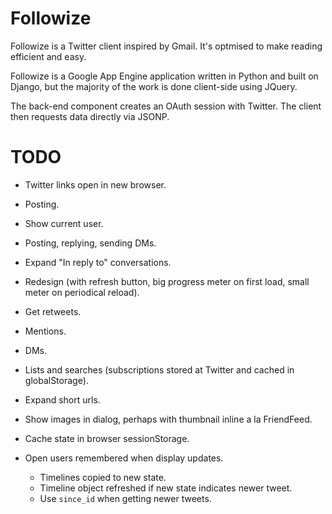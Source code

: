 Followize
=========

Followize is a Twitter client inspired by Gmail. It's optmised to make reading
efficient and easy.

Followize is a Google App Engine application written in Python and built on
Django, but the majority of the work is done client-side using JQuery.

The back-end component creates an OAuth session with Twitter. The client then
requests data directly via JSONP.

TODO
====

  * Twitter links open in new browser.

  * Posting.

  * Show current user.

  * Posting, replying, sending DMs.

  * Expand "In reply to" conversations.

  * Redesign (with refresh button, big progress meter on first load, small meter
    on periodical reload).

  * Get retweets.

  * Mentions.

  * DMs.

  * Lists and searches (subscriptions stored at Twitter and cached in globalStorage).

  * Expand short urls.

  * Show images in dialog, perhaps with thumbnail inline a la FriendFeed.

  * Cache state in browser sessionStorage.

  * Open users remembered when display updates.
      * Timelines copied to new state.
      * Timeline object refreshed if new state indicates newer tweet.
      * Use `since_id` when getting newer tweets.
